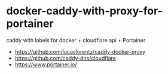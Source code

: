 # docker-caddy-with-proxy-for-portainer
caddy with labels for docker + cloudflare api + Portainer


- https://github.com/lucaslorentz/caddy-docker-proxy
- https://github.com/caddy-dns/cloudflare
- https://www.portainer.io/
